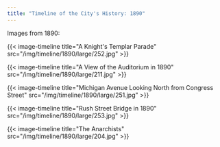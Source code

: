 ```yaml
---
title: "Timeline of the City's History: 1890"
---
```

Images from 1890:

{{< image-timeline title="A Knight's Templar Parade" src="/img/timeline/1890/large/252.jpg" >}}

{{< image-timeline title="A View of the Auditorium in 1890" src="/img/timeline/1890/large/211.jpg" >}}

{{< image-timeline title="Michigan Avenue Looking North from Congress Street" src="/img/timeline/1890/large/251.jpg" >}}

{{< image-timeline title="Rush Street Bridge in 1890" src="/img/timeline/1890/large/253.jpg" >}}

{{< image-timeline title="The Anarchists" src="/img/timeline/1890/large/204.jpg" >}}